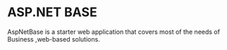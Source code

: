 # ASP.NET BASE
AspNetBase is a starter web application that covers most of the needs of Business ,web-based solutions.
